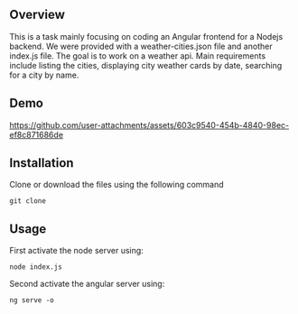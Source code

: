 ## Overview

This is a task mainly focusing on coding an Angular frontend for a Nodejs backend. We were provided with a weather-cities.json file and another index.js file. The goal is to work on a weather api. Main requirements include listing the cities, displaying city weather cards by date, searching for a city by name. 

## Demo



https://github.com/user-attachments/assets/603c9540-454b-4840-98ec-ef8c871686de



## Installation

Clone or download the files using the following command

```
git clone 
```

## Usage

First activate the node server using: 

```
node index.js
```

Second activate the angular server using:
``` 
ng serve -o
```



